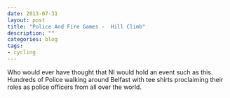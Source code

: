 ```yaml
---
date: 2013-07-31
layout: post
title: "Police And Fire Games -  Hill Climb"
description: ""
categories: blog  
tags: 
- cycling 
---
```

 
  
Who would ever have thought that NI would hold an event such as this. Hundreds of Police walking around Belfast with tee shirts proclaiming their roles as police officers from all over the world. 
